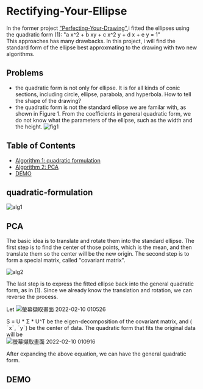 # Rectifying-Your-Ellipse
In the former project ["Perfecting-Your-Drawing"](https://github.com/CSYangHsu/Perfecting-Your-Drawing),i fitted the ellipses using the quadratic form (1): "a x^2 + b xy + c x^2 y + d x + e y = 1"   
This approaches has many drawbacks. In this project, i will find the standard form of the ellipse best approxmating to the drawing with two new algorithms. 

## Problems
- the quadratic form is not only for ellipse. It is for all kinds of conic sections, including circle, ellipse, parabola, and hyperbola. How to tell the shape of the drawing? 
- the quadratic form is not the standard ellipse we are familar with, as shown in Figure 1. From the coefficients in general quadratic form, we do not know what the parameters of the ellipse, such as the width and the height.
![fig1](https://user-images.githubusercontent.com/86723888/153245803-e36aa976-436e-48ef-80dd-c977fc2742ba.png)

## Table of Contents
* [Algorithm 1: quadratic formulation](#quadratic-formulation)
* [Algorithm 2: PCA](#PCA)
* [DEMO](#DEMO)

## quadratic-formulation
![alg1](https://user-images.githubusercontent.com/86723888/153251265-cc20161d-68c7-4a1b-a09b-884f7100fbe8.png)


## PCA
The basic idea is to translate and rotate them into the standard ellipse. The first step is to find the center of those points, which is the mean, and then translate them so the center will be the new origin. The second step is to form a special matrix, called "covariant matrix".  

![alg2](https://user-images.githubusercontent.com/86723888/153251384-212ebb0c-2a33-44bb-8754-0a7be3a7aabd.png)

The last step is to express the fitted ellipse back into the general quadratic
form, as in (1). Since we already know the translation and rotation, we can
reverse the process.  
  
Let ![螢幕擷取畫面 2022-02-10 010526](https://user-images.githubusercontent.com/86723888/153252115-2915e2f9-218f-4e9f-b137-5b39efdb9407.png)  

S = U * Σ * U^T  be the eigen-decomposition of the covariant matrix, and ( ¯x¯, ¯y¯) be
the center of data. The quadratic form that fits the original data will be  
![螢幕擷取畫面 2022-02-10 010916](https://user-images.githubusercontent.com/86723888/153252789-9cb88326-ffa2-41e3-842a-a342f653e2a1.png)  

After expanding the above equation, we can have the general quadratic form.

## DEMO
